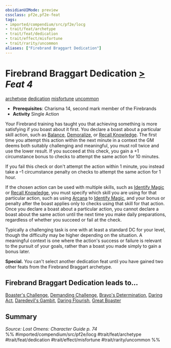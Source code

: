 ```yaml
---
obsidianUIMode: preview
cssclass: pf2e,pf2e-feat
tags:
- imported/compendium/src/pf2e/locg
- trait/feat/archetype
- trait/feat/dedication
- trait/effect/misfortune
- trait/rarity/uncommon
aliases: ["Firebrand Braggart Dedication"]
---
```

# Firebrand Braggart Dedication  [>](chapter-9-playing-the-game.md#Actions "Single Action") *Feat 4*  
[archetype](archetype.md)  [dedication](dedication.md)  [misfortune](misfortune.md)  [uncommon](uncommon.md)  

- **Prerequisites**: Charisma 14, second mark member of the Firebrands
- **Activity** Single Action

Your Firebrand training has taught you that achieving something is more satisfying if you boast about it first. You declare a boast about a particular skill action, such as [Balance](balance.md), [Demoralize](demoralize.md), or [Recall Knowledge](recall-knowledge.md). The first time you attempt this action within the next minute in a context the GM deems both suitably challenging and meaningful, you must roll twice and use the lower result. If you succeed at this check, you gain a +1 circumstance bonus to checks to attempt the same action for 10 minutes.

If you fail this check or don't attempt the action within 1 minute, you instead take a –1 circumstance penalty on checks to attempt the same action for 1 hour.

If the chosen action can be used with multiple skills, such as [Identify Magic](identify-magic.md) or [Recall Knowledge](recall-knowledge.md), you must specify which skill you are using for that particular action, such as using [Arcana](../skills.md#Arcana) to [Identify Magic](identify-magic.md), and your bonus or penalty after the boast applies only to checks using that skill for that action. Once you declare a boast about a particular action, you cannot declare a boast about the same action until the next time you make daily preparations, regardless of whether you succeed or fail at the check.

Typically a challenging task is one with at least a standard DC for your level, though the difficulty may be higher depending on the situation. A meaningful context is one where the action's success or failure is relevant to the pursuit of your goals, rather than a boast you made simply to gain a bonus later.

**Special.** You can't select another dedication feat until you have gained two other feats from the Firebrand Braggart archetype.

## Firebrand Braggart Dedication leads to...

[Boaster's Challenge](boasters-challenge-locg.md), [Demanding Challenge](demanding-challenge-locg.md), [Bravo's Determination](bravos-determination-locg.md), [Daring Act](daring-act-locg.md), [Daredevil's Gambit](daredevils-gambit-locg.md), [Daring Flourish](daring-flourish-locg.md), [Great Boaster](great-boaster-locg.md)

## Summary

*Source: Lost Omens: Character Guide p. 74*  
%% #imported/compendium/src/pf2e/locg #trait/feat/archetype #trait/feat/dedication #trait/effect/misfortune #trait/rarity/uncommon %%